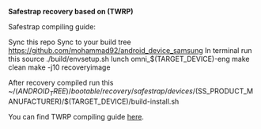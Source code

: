 **Safestrap recovery based on (TWRP)**

Safestrap compiling guide:

Sync this repo
Sync to your build tree https://github.com/mohammad92/android_device_samsung
In terminal run this
source ./build/envsetup.sh
lunch omni_$(TARGET_DEVICE)-eng
make clean 
make -j10 recoveryimage

After recovery compiled run this
~/$(ANDROID_TREE)/bootable/recovery/safestrap/devices/$(SS_PRODUCT_MANUFACTURER)/$(TARGET_DEVICE)/build-install.sh


You can find TWRP compiling guide [here](http://forum.xda-developers.com/showthread.php?t=1943625 "Guide").
